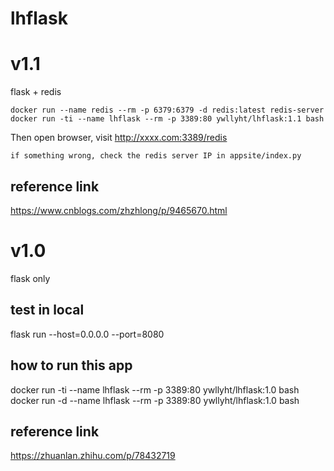 # lhflask

# v1.1
flask + redis

    docker run --name redis --rm -p 6379:6379 -d redis:latest redis-server
    docker run -ti --name lhflask --rm -p 3389:80 ywllyht/lhflask:1.1 bash


Then open browser, visit http://xxxx.com:3389/redis

    if something wrong, check the redis server IP in appsite/index.py

## reference link
https://www.cnblogs.com/zhzhlong/p/9465670.html

# v1.0
flask only

## test in local
flask run --host=0.0.0.0 --port=8080


## how to run this app
docker run -ti --name lhflask --rm -p 3389:80 ywllyht/lhflask:1.0 bash
docker run -d --name lhflask --rm -p 3389:80 ywllyht/lhflask:1.0 bash


## reference link
https://zhuanlan.zhihu.com/p/78432719

